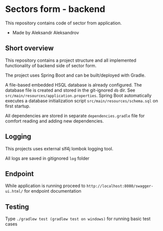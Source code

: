 # Sectors form - backend

This repository contains code of sector from application.
* Made by Aleksandr Aleksandrov

## Short overview

This repository contains a project structure and all implemented functionality of backend side of sector form.

The project uses Spring Boot and can be built/deployed with Gradle.

A file-based embedded HSQL database is already configured. The database file is created and stored in the git-ignored `db` dir. See `src/main/resources/application.properties`. Spring Boot automatically executes a database initialization script `src/main/resources/schema.sql` on first startup.

All dependencies are stored in separate `dependencies.gradle` file for comfort reading and adding new dependencies.

## Logging

This projects uses external slf4j lombok logging tool. 

All logs are saved in gitignored `log` folder

## Endpoint

While application is running proceed to `http://localhost:8080/swagger-ui.html/` for endpoint documentation

## Testing

Type `./gradlew test (gradlew test on windows)` for running basic test cases
